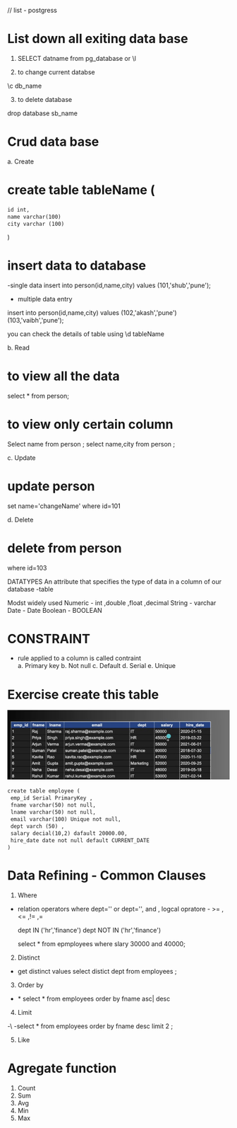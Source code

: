 // list - postgress

# List down all exiting data base

1. SELECT datname from pg_database
   or
   \l

2. to change current databse

\c db_name

3. to delete database

drop database sb_name

# Crud data base

a. Create

# create table tableName (

    id int,
    name varchar(100)
    city varchar (100)

)

# insert data to database

-single data
insert into person(id,name,city) values (101,'shub','pune');

- multiple data entry

insert into person(id,name,city) values (102,'akash','pune')
(103,'vaibh','pune');

you can check the details of table using \d tableName

b. Read

# to view all the data

select \* from person;

# to view only certain column

Select name from person ;
select name,city from person ;

c. Update

# update person

set name='changeName'
where id=101

d. Delete

# delete from person

where id=103

DATATYPES
An attribute that specifies the type of data
in a column of our database -table

Modst widely used
Numeric - int ,double ,float ,decimal
String - varchar
Date - Date
Boolean - BOOLEAN

# CONSTRAINT

- rule applied to a column is called contraint  
  a. Primary key
  b. Not null
  c. Default
  d. Serial
  e. Unique

# Exercise create this table

![alt text](image.png)

```
create table employee (
 emp_id Serial PrimaryKey ,
 fname varchar(50) not null,
 lname varchar(50) not null,
 email varchar(100) Unique not null,
 dept varch (50) ,
 salary decial(10,2) dafault 20000.00,
 hire_date date not null default CURRENT_DATE
)

```

# Data Refining - Common Clauses

1. Where

- relation operators
  where dept='' or dept='',
  and ,
  logcal opratore - >= ,<= ,!= ,=

  dept IN ('hr','finance')
  dept NOT IN ('hr','finance')

  select \* from epmployees where slary 30000 and 40000;

2. Distinct

- get distinct values
  select distict dept from employees ;

3. Order by

- \* select \* from employees order by fname asc| desc

4. Limit

-\ -select \* from employees order by fname desc limit 2 ;

5. Like

# Agregate function

1. Count
2. Sum
3. Avg
4. Min
5. Max
